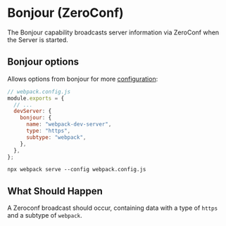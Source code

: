 # Bonjour (ZeroConf)

The Bonjour capability broadcasts server information via ZeroConf when the Server
is started.

## Bonjour options

Allows options from bonjour for more [configuration](https://github.com/watson/bonjour#initializing):

```js
// webpack.config.js
module.exports = {
  // ...
  devServer: {
    bonjour: {
      name: "webpack-dev-server",
      type: "https",
      subtype: "webpack",
    },
  },
};
```

```console
npx webpack serve --config webpack.config.js
```

## What Should Happen

A Zeroconf broadcast should occur, containing data with a type of `https` and a
subtype of `webpack`.
